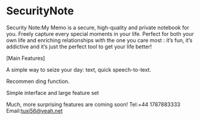 # SecurityNote
Security Note:My Memo is a secure, high-quality and private notebook for you. Freely capture every special moments in your life.
Perfect for both your own life and enriching relationships with the one you care most : it’s fun, it’s addictive and it’s just the perfect tool to get your life better!

[Main Features]

A simple way to seize your day: text, quick speech-to-text.

Recommen
ding function.

Simple interface and large feature set

Much, more surprising features are coming soon!
Tel:+44 1787883333
Email:tuxi56@yeah.net
